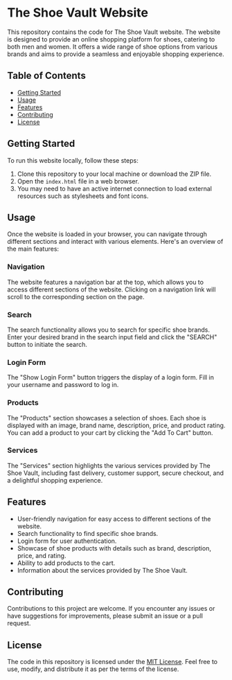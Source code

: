 # The Shoe Vault Website

This repository contains the code for The Shoe Vault website. The website is designed to provide an online shopping platform for shoes, catering to both men and women. It offers a wide range of shoe options from various brands and aims to provide a seamless and enjoyable shopping experience.

## Table of Contents

- [Getting Started](#getting-started)
- [Usage](#usage)
- [Features](#features)
- [Contributing](#contributing)
- [License](#license)

## Getting Started

To run this website locally, follow these steps:

1. Clone this repository to your local machine or download the ZIP file.
2. Open the `index.html` file in a web browser.
3. You may need to have an active internet connection to load external resources such as stylesheets and font icons.

## Usage

Once the website is loaded in your browser, you can navigate through different sections and interact with various elements. Here's an overview of the main features:

### Navigation

The website features a navigation bar at the top, which allows you to access different sections of the website. Clicking on a navigation link will scroll to the corresponding section on the page.

### Search

The search functionality allows you to search for specific shoe brands. Enter your desired brand in the search input field and click the "SEARCH" button to initiate the search.

### Login Form

The "Show Login Form" button triggers the display of a login form. Fill in your username and password to log in.

### Products

The "Products" section showcases a selection of shoes. Each shoe is displayed with an image, brand name, description, price, and product rating. You can add a product to your cart by clicking the "Add To Cart" button.

### Services

The "Services" section highlights the various services provided by The Shoe Vault, including fast delivery, customer support, secure checkout, and a delightful shopping experience.

## Features

- User-friendly navigation for easy access to different sections of the website.
- Search functionality to find specific shoe brands.
- Login form for user authentication.
- Showcase of shoe products with details such as brand, description, price, and rating.
- Ability to add products to the cart.
- Information about the services provided by The Shoe Vault.

## Contributing

Contributions to this project are welcome. If you encounter any issues or have suggestions for improvements, please submit an issue or a pull request.

## License

The code in this repository is licensed under the [MIT License](LICENSE). Feel free to use, modify, and distribute it as per the terms of the license.